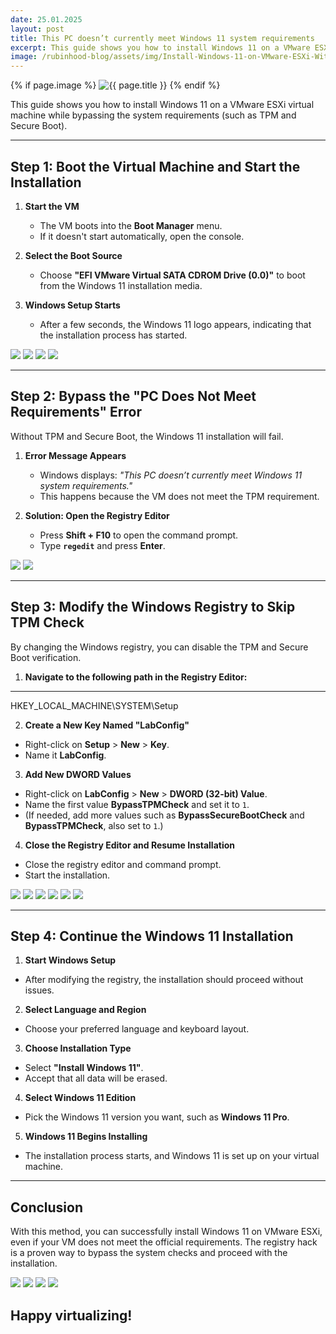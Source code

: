 ```yaml
---
date: 25.01.2025
layout: post
title: This PC doesn’t currently meet Windows 11 system requirements
excerpt: This guide shows you how to install Windows 11 on a VMware ESXi virtual machine while bypassing the system requirements (such as TPM and Secure Boot).
image: /rubinhood-blog/assets/img/Install-Windows-11-on-VMware-ESXi-Without-TPM-Secure-Boot/001.jpg
---
```


{% if page.image %}
  <img src="{{ page.image }}" alt="{{ page.title }}" loading="lazy">
{% endif %}


This guide shows you how to install Windows 11 on a VMware ESXi virtual machine while bypassing the system requirements (such as TPM and Secure Boot).

---

## **Step 1: Boot the Virtual Machine and Start the Installation**

1. **Start the VM**  
   - The VM boots into the **Boot Manager** menu.
   - If it doesn't start automatically, open the console.

2. **Select the Boot Source**  
   - Choose **"EFI VMware Virtual SATA CDROM Drive (0.0)"** to boot from the Windows 11 installation media.

3. **Windows Setup Starts**  
   - After a few seconds, the Windows 11 logo appears, indicating that the installation process has started.

![](/rubinhood-blog/assets/img/Install-Windows-11-on-VMware-ESXi-Without-TPM-Secure-Boot/001.jpg)
![](/rubinhood-blog/assets/img/Install-Windows-11-on-VMware-ESXi-Without-TPM-Secure-Boot/002.jpg)
![](/rubinhood-blog/assets/img/Install-Windows-11-on-VMware-ESXi-Without-TPM-Secure-Boot/003.jpg)
![](/rubinhood-blog/assets/img/Install-Windows-11-on-VMware-ESXi-Without-TPM-Secure-Boot/004.jpg)

---

## **Step 2: Bypass the "PC Does Not Meet Requirements" Error**

Without TPM and Secure Boot, the Windows 11 installation will fail.

1. **Error Message Appears**  
   - Windows displays: _"This PC doesn’t currently meet Windows 11 system requirements."_
   - This happens because the VM does not meet the TPM requirement.

2. **Solution: Open the Registry Editor**  
   - Press **Shift + F10** to open the command prompt.
   - Type **`regedit`** and press **Enter**.

![](/rubinhood-blog/assets/img/Install-Windows-11-on-VMware-ESXi-Without-TPM-Secure-Boot/005.jpg)
![](/rubinhood-blog/assets/img/Install-Windows-11-on-VMware-ESXi-Without-TPM-Secure-Boot/006.jpg)

---

## **Step 3: Modify the Windows Registry to Skip TPM Check**

By changing the Windows registry, you can disable the TPM and Secure Boot verification.

1. **Navigate to the following path in the Registry Editor:**  

---

HKEY_LOCAL_MACHINE\SYSTEM\Setup

2. **Create a New Key Named "LabConfig"**  
- Right-click on **Setup** > **New** > **Key**.
- Name it **LabConfig**.

3. **Add New DWORD Values**  
- Right-click on **LabConfig** > **New** > **DWORD (32-bit) Value**.
- Name the first value **BypassTPMCheck** and set it to `1`.
- (If needed, add more values such as **BypassSecureBootCheck** and **BypassTPMCheck**, also set to `1`.)

4. **Close the Registry Editor and Resume Installation**  
- Close the registry editor and command prompt.
- Start the installation.

![](/rubinhood-blog/assets/img/Install-Windows-11-on-VMware-ESXi-Without-TPM-Secure-Boot/007.jpg)
![](/rubinhood-blog/assets/img/Install-Windows-11-on-VMware-ESXi-Without-TPM-Secure-Boot/008.jpg)
![](/rubinhood-blog/assets/img/Install-Windows-11-on-VMware-ESXi-Without-TPM-Secure-Boot/009.jpg)
![](/rubinhood-blog/assets/img/Install-Windows-11-on-VMware-ESXi-Without-TPM-Secure-Boot/010.jpg)
![](/rubinhood-blog/assets/img/Install-Windows-11-on-VMware-ESXi-Without-TPM-Secure-Boot/011.jpg)
![](/rubinhood-blog/assets/img/Install-Windows-11-on-VMware-ESXi-Without-TPM-Secure-Boot/012.jpg)

---

## **Step 4: Continue the Windows 11 Installation**

1. **Start Windows Setup**  
- After modifying the registry, the installation should proceed without issues.

2. **Select Language and Region**  
- Choose your preferred language and keyboard layout.

3. **Choose Installation Type**  
- Select **"Install Windows 11"**.
- Accept that all data will be erased.

4. **Select Windows 11 Edition**  
- Pick the Windows 11 version you want, such as **Windows 11 Pro**.

5. **Windows 11 Begins Installing**  
- The installation process starts, and Windows 11 is set up on your virtual machine.

---

## **Conclusion**
With this method, you can successfully install Windows 11 on VMware ESXi, even if your VM does not meet the official requirements. The registry hack is a proven way to bypass the system checks and proceed with the installation.

![](/rubinhood-blog/assets/img/Install-Windows-11-on-VMware-ESXi-Without-TPM-Secure-Boot/013.jpg)
![](/rubinhood-blog/assets/img/Install-Windows-11-on-VMware-ESXi-Without-TPM-Secure-Boot/014.jpg)
![](/rubinhood-blog/assets/img/Install-Windows-11-on-VMware-ESXi-Without-TPM-Secure-Boot/015.jpg)
![](/rubinhood-blog/assets/img/Install-Windows-11-on-VMware-ESXi-Without-TPM-Secure-Boot/016.jpg)

## Happy virtualizing!


